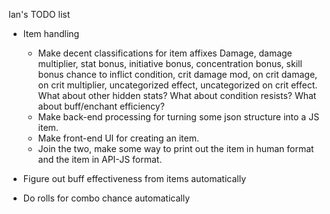Ian's TODO list

* Item handling
    * Make decent classifications for item affixes
        Damage, damage multiplier, stat bonus, initiative bonus, concentration bonus, skill bonus
        chance to inflict condition, crit damage mod, on crit damage, on crit multiplier,
        uncategorized effect, uncategorized on crit effect. What about other hidden stats?
        What about condition resists? What about buff/enchant efficiency?
    * Make back-end processing for turning some json structure into a JS item.
    * Make front-end UI for creating an item.
    * Join the two, make some way to print out the item in human format and the item in API-JS format.

* Figure out buff effectiveness from items automatically
* Do rolls for combo chance automatically

